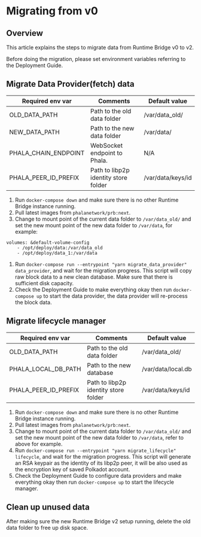 # Migrating from v0

## Overview <a href="#overview" id="overview"></a>

This article explains the steps to migrate data from Runtime Bridge v0 to v2.

Before doing the migration, please set environment variables referring to the Deployment Guide.

## Migrate Data Provider(fetch) data <a href="#migrate-data-providerfetch-data" id="migrate-data-providerfetch-data"></a>

| Required env var        | Comments                             | Default value     |
| ----------------------- | ------------------------------------ | ----------------- |
| OLD\_DATA\_PATH         | Path to the old data folder          | /var/data\_old/   |
| NEW\_DATA\_PATH         | Path to the new data folder          | /var/data/        |
| PHALA\_CHAIN\_ENDPOINT  | WebSocket endpoint to Phala.         | N/A               |
| PHALA\_PEER\_ID\_PREFIX | Path to libp2p identity store folder | /var/data/keys/id |

1. Run `docker-compose down` and make sure there is no other Runtime Bridge instance running.
2. Pull latest images from `phalanetwork/prb:next`.
3. Change to mount point of the current data folder to `/var/data_old/` and set the new mount point of the new data folder to `/var/data`, for example:

```
volumes: &default-volume-config
    - /opt/deploy/data:/var/data_old
    - /opt/deploy/data_1:/var/data
```

1. Run `docker-compose run --entrypoint "yarn migrate_data_provider" data_provider`, and wait for the migration progress. This script will copy raw block data to a new clean database. Make sure that there is sufficient disk capacity.
2. Check the Deployment Guide to make everything okay then run `docker-compose up` to start the data provider, the data provider will re-process the block data.

## Migrate lifecycle manager <a href="#migrate-lifecycle-manager" id="migrate-lifecycle-manager"></a>

| Required env var        | Comments                             | Default value      |
| ----------------------- | ------------------------------------ | ------------------ |
| OLD\_DATA\_PATH         | Path to the old data folder          | /var/data\_old/    |
| PHALA\_LOCAL\_DB\_PATH  | Path to the new database             | /var/data/local.db |
| PHALA\_PEER\_ID\_PREFIX | Path to libp2p identity store folder | /var/data/keys/id  |

1. Run `docker-compose down` and make sure there is no other Runtime Bridge instance running.
2. Pull latest images from `phalanetwork/prb:next`.
3. Change to mount point of the current data folder to `/var/data_old/` and set the new mount point of the new data folder to `/var/data`, refer to above for example.
4. Run `docker-compose run --entrypoint "yarn migrate_lifecycle" lifecycle`, and wait for the migration progress. This script will generate an RSA keypair as the identity of its libp2p peer, it will be also used as the encryption key of saved Polkadot account.
5. Check the Deployment Guide to configure data providers and make everything okay then run `docker-compose up` to start the lifecycle manager.

## Clean up unused data <a href="#clean-up-unused-data" id="clean-up-unused-data"></a>

After making sure the new Runtime Bridge v2 setup running, delete the old data folder to free up disk space.
